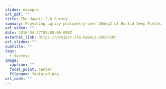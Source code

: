 ```yaml
---
slides: example
url_pdf: ""
title: The Hawaii 2-0 Survey
summary: Providing ugrizy photometry over 20deg2 of Euclid Deep Fields
url_video: ""
date: 2016-04-27T00:00:00.000Z
external_link: https://project.ifa.hawaii.edu/h20/
url_slides: ""
subtitle: ""
tags:
  - Surveys
image:
  caption: ""
  focal_point: Center
  filename: featured.png
url_code: ""
---
```

